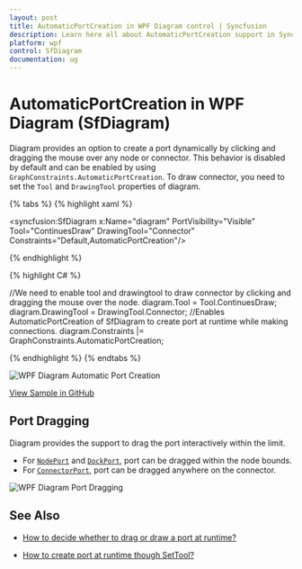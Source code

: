 ```yaml
---
layout: post
title: AutomaticPortCreation in WPF Diagram control | Syncfusion
description: Learn here all about AutomaticPortCreation support in Syncfusion WPF Diagram (SfDiagram) control and more.
platform: wpf
control: SfDiagram
documentation: ug
---
```


# AutomaticPortCreation in WPF Diagram (SfDiagram)

Diagram provides an option to create a port dynamically by clicking and dragging the mouse over any node or connector. This behavior is disabled by default and can be enabled by using `GraphConstraints.AutomaticPortCreation`. To draw connector, you need to set the `Tool` and `DrawingTool` properties of diagram.

{% tabs %}
{% highlight xaml %}

<!--Enables AutomaticPortCreation of SfDiagram to create port at runtime while making connections.-->
<syncfusion:SfDiagram x:Name="diagram" PortVisibility="Visible" 
                      Tool="ContinuesDraw" DrawingTool="Connector" 
                      Constraints="Default,AutomaticPortCreation"/>

{% endhighlight %}

{% highlight C# %}

//We need to enable tool and drawingtool to draw connector by clicking and dragging the mouse over the node.
diagram.Tool = Tool.ContinuesDraw;
diagram.DrawingTool = DrawingTool.Connector;
//Enables AutomaticPortCreation of SfDiagram to create port at runtime while making connections.
diagram.Constraints |= GraphConstraints.AutomaticPortCreation;

{% endhighlight %}
{% endtabs %}

![WPF Diagram Automatic Port Creation](Port_images/wpf-diagram-automatic-port-creation.gif)

[View Sample in GitHub](https://github.com/SyncfusionExamples/WPF-Diagram-Examples/tree/master/Samples/Port/AutomaticPortCreation)

## Port Dragging

 Diagram provides the support to drag the port interactively within the limit.

* For [`NodePort`](https://help.syncfusion.com/cr/wpf/Syncfusion.UI.Xaml.Diagram.NodePort.html) and [`DockPort`](https://help.syncfusion.com/cr/wpf/Syncfusion.UI.Xaml.Diagram.DockPort.html), port can be dragged within the node bounds.
* For [`ConnectorPort`](https://help.syncfusion.com/cr/wpf/Syncfusion.UI.Xaml.Diagram.ConnectorPort.html), port can be dragged anywhere on the connector.
 
 ![WPF Diagram Port Dragging](Port_images/wpf-port-dragging.gif)

## See Also

* [How to decide whether to drag or draw a port at runtime?](https://www.syncfusion.com/kb/9622/how-to-decide-whether-to-drag-or-draw-a-connection-on-port-at-runtime)

* [How to create port at runtime though SetTool?](https://www.syncfusion.com/kb/11446/how-to-create-port-at-runtime-through-set-tool-in-wpf-diagram-sfdiagram)
